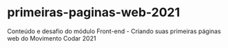 # primeiras-paginas-web-2021
Conteúdo e desafio do módulo Front-end - Criando suas primeiras páginas web do Movimento Codar 2021
